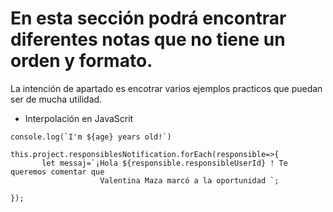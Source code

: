 #  En esta sección podrá encontrar diferentes notas que no tiene un orden y formato. 
La intención de apartado es encotrar varios ejemplos practicos que puedan ser de mucha utilidad.

* Interpolación en JavaScrit

```
console.log(`I'm ${age} years old!`)

this.project.responsiblesNotification.forEach(responsible=>{
       let messaj=`¡Hola ${responsible.responsibleUserId} ! Te queremos comentar que 
                    Valentina Maza marcó a la oportunidad `; 
       
});

```




